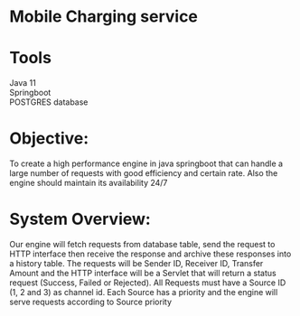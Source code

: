 # Mobile Charging service

# Tools
Java 11  
Springboot  
POSTGRES database


# Objective:
To create a high performance engine in java springboot that can handle a large number of requests with good efficiency and certain rate. Also the
engine should maintain its availability 24/7
# System Overview:
Our engine will fetch requests from database table, send the request to HTTP interface then receive the response and archive
these responses into a history table.
The requests will be Sender ID, Receiver ID, Transfer Amount and the HTTP interface will be a Servlet that will return a status
request (Success, Failed or Rejected).
All Requests must have a Source ID (1, 2 and 3) as channel id. Each Source has a priority and the engine will serve requests
according to Source priority
